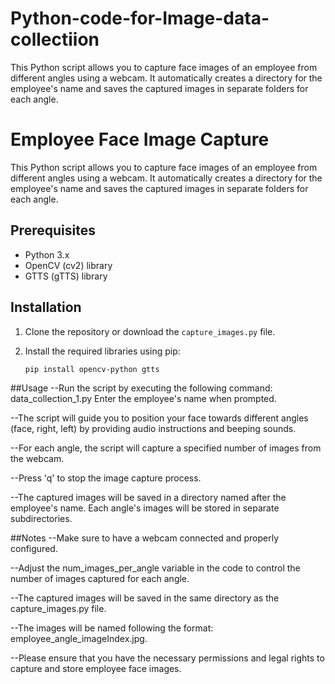 # Python-code-for-Image-data-collectiion
This Python script allows you to capture face images of an employee from different angles using a webcam. It automatically creates a directory for the employee's name and saves the captured images in separate folders for each angle.
# Employee Face Image Capture

This Python script allows you to capture face images of an employee from different angles using a webcam. It automatically creates a directory for the employee's name and saves the captured images in separate folders for each angle.

## Prerequisites

- Python 3.x
- OpenCV (cv2) library
- GTTS (gTTS) library

## Installation

1. Clone the repository or download the `capture_images.py` file.

2. Install the required libraries using pip:

   ```shell
   pip install opencv-python gtts

##Usage
--Run the script by executing the following command:
data_collection_1.py
Enter the employee's name when prompted.

--The script will guide you to position your face towards different angles (face, right, left) by providing audio instructions and beeping sounds.

--For each angle, the script will capture a specified number of images from the webcam.

--Press 'q' to stop the image capture process.

--The captured images will be saved in a directory named after the employee's name. Each angle's images will be stored in separate subdirectories.

##Notes
--Make sure to have a webcam connected and properly configured.

--Adjust the num_images_per_angle variable in the code to control the number of images captured for each angle.

--The captured images will be saved in the same directory as the capture_images.py file.

--The images will be named following the format: employee_angle_imageIndex.jpg.

--Please ensure that you have the necessary permissions and legal rights to capture and store employee face images.
